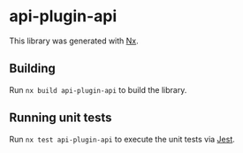 # api-plugin-api

This library was generated with [Nx](https://nx.dev).

## Building

Run `nx build api-plugin-api` to build the library.

## Running unit tests

Run `nx test api-plugin-api` to execute the unit tests via [Jest](https://jestjs.io).
